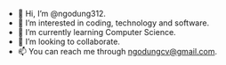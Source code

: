 - 👋 Hi, I’m @ngodung312.
- 👀 I’m interested in coding, technology and software.
- 🌱 I’m currently learning Computer Science. 
- 💞️ I’m looking to collaborate.
- 📫 You can reach me through ngodungcv@gmail.com.

<!---
ngodung312/ngodung312 is a ✨ special ✨ repository because its `README.md` (this file) appears on your GitHub profile.
You can click the Preview link to take a look at your changes.
--->
